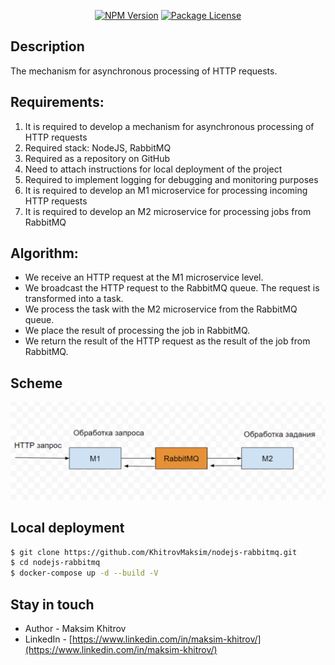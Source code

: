 <p align="center">
<a href="https://github.com/KhitrovMaksim/nodejs-rabbitmq#readme" target="_blank"><img src="https://img.shields.io/npm/v/nodejs-rabbitmq" alt="NPM Version" /></a>
<a href="https://github.com/KhitrovMaksim/nodejs-rabbitmq#readme" target="_blank"><img src="https://img.shields.io/npm/l/nodejs-rabbitmq" alt="Package License" /></a>
</p>


## Description

The mechanism for asynchronous processing of HTTP requests.

##  Requirements:

1. It is required to develop a mechanism for asynchronous processing of HTTP requests
2. Required stack: NodeJS, RabbitMQ
3. Required as a repository on GitHub
4. Need to attach instructions for local deployment of the project
5. Required to implement logging for debugging and monitoring purposes
6. It is required to develop an M1 microservice for processing incoming HTTP requests
7. It is required to develop an M2 microservice for processing jobs from RabbitMQ

## Algorithm:

- We receive an HTTP request at the M1 microservice level.
- We broadcast the HTTP request to the RabbitMQ queue. The request is transformed into a task.
- We process the task with the M2 microservice from the RabbitMQ queue.
- We place the result of processing the job in RabbitMQ.
- We return the result of the HTTP request as the result of the job from RabbitMQ.

## Scheme

![scheme.png](scheme.png)

## Local deployment

```bash
$ git clone https://github.com/KhitrovMaksim/nodejs-rabbitmq.git
$ cd nodejs-rabbitmq
$ docker-compose up -d --build -V
```

## Stay in touch

- Author - Maksim Khitrov
- LinkedIn - [https://www.linkedin.com/in/maksim-khitrov/](https://www.linkedin.com/in/maksim-khitrov/)
